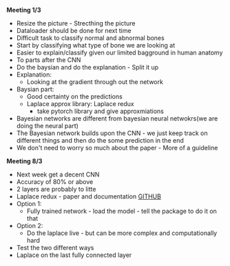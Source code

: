 **Meeting 1/3**
 * Resize the picture - Strecthing the picture
 * Dataloader should be done for next time
 * Difficult task to classify normal and abnormal bones
 * Start by classifying what type of bone we are looking at
 * Easier to explain/classify given our limited bagground in human anatomy
 * To parts after the CNN
 * Do the baysian and do the explanation - Split it up
 * Explanation: 
   * Looking at the gradient through out the network
 * Baysian part:
   * Good certainty on the predictions
   * Laplace approx library: Laplace redux
     * take pytorch library and give approxmiations
 * Bayesian networks are different from bayesian neural netwokrs(we are doing the neural part)
 * The Bayesian network builds upon the CNN - we just keep track on different things and then do the some prediction in the end
 * We don't need to worry so much about the paper - More of a guideline

**Meeting 8/3**
  * Next week get a decent CNN
  * Accuracy of 80% or above
  * 2 layers are probably to litte
  * Laplace redux - paper and documentation [GITHUB](https://arxiv.org/abs/2106.14806)
  * Option 1: 
    * Fully trained network - load the model - tell the package to do it on that
  * Option 2:
    * Do the laplace live - but can be more complex and computationally hard
  * Test the two different ways
  * Laplace on the last fully connected layer
